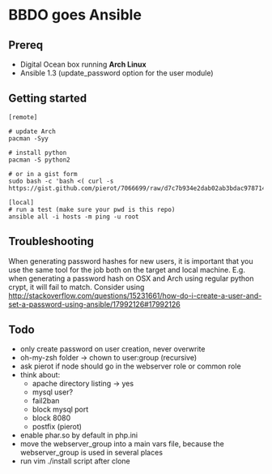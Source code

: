 BBDO goes Ansible
=================

Prereq
------

- Digital Ocean box running **Arch Linux**
- Ansible 1.3 (update_password option for the user module)

Getting started
---------------

````
[remote]

# update Arch
pacman -Syy

# install python
pacman -S python2

# or in a gist form
sudo bash -c 'bash <( curl -s https://gist.github.com/pierot/7066699/raw/d7c7b934e2dab02ab3bdac978714c106fa7929d6/arch_for_ansible)'

[local]
# run a test (make sure your pwd is this repo)
ansible all -i hosts -m ping -u root
````

Troubleshooting
---------------

When generating password hashes for new users, it is important
that you use the same tool for the job both on the target
and local machine. E.g. when generating a password hash on
OSX and Arch using regular python crypt, it will fail to match.
Consider using http://stackoverflow.com/questions/15231661/how-do-i-create-a-user-and-set-a-password-using-ansible/17992126#17992126

Todo
----
- only create password on user creation, never overwrite
- oh-my-zsh folder -> chown to user:group (recursive)
- ask pierot if node should go in the webserver role or common role
- think about:
  - apache directory listing -> yes
  - mysql user?
  - fail2ban
  - block mysql port
  - block 8080
  - postfix (pierot)
- enable phar.so by default in php.ini
- move the webserver_group into a main vars file, because the webserver_group is used in several places
- run vim ./install script after clone
